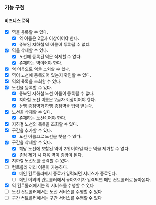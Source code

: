 ### 기능 구현

#### 비즈니스 로직

* [x] 역을 등록할 수 있다.
  * [x] 역 이름은 2글자 이상이어야 한다.
  * [x] 중복된 지하철 역 이름이 등록될 수 없다.
* [x] 역을 삭제할 수 있다.
  * [x] 노선에 등록된 역은 삭제할 수 없다.
  * [x] 존재하는 역이어야 한다.
* [x] 역 이름으로 역을 조회할 수 있다.
* [x] 역이 노선에 등록되어 있는지 확인할 수 있다.
* [x] 역의 목록을 조회할 수 있다.
* [x] 노선을 등록할 수 있다.
  * [x] 중복된 지하철 노선 이름이 등록될 수 없다.
  * [x] 지하철 노선 이름은 2글자 이상이어야 한다.
  * [x] 상행 종점역과 하행 종점역을 입력 받는다.
* [x] 노선을 삭제할 수 있다.
  * [x] 존재하는 노선이어야 한다.
* [x] 지하철 노선의 목록을 조회할 수 있다.
* [x] 구간을 추가할 수 있다.
  * [x] 노선 이름으로 노선을 찾을 수 있다.
* [x] 구간을 삭제할 수 있다.
  * [x] 해당 노선에 포함된 역이 2개 이하일 때는 역을 제거할 수 없다.
  * [x] 종점 제거 시 다음 역이 종점이 된다.
* [x] 지하철 노선도를 출력할 수 있다.
* [ ] 컨트롤러 끼리 이동이 가능하다.
  * [x] 메인 컨트롤러에서 종료가 입력되면 서비스가 종료된다.
  * [ ] 메인 이외의 컨트롤러에서 돌아가기가 입력되면 메인 컨트롤러로 돌아온다.
* [x] 역 컨트롤러에서는 역 서비스를 수행할 수 있다
* [ ] 노선 컨트롤러에서는 노선 서비스를 수행할 수 있다
* [ ] 구간 컨트롤러에서는 구간 서비스를 수행할 수 있다